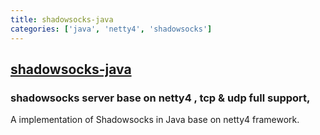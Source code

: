 ```yaml
---
title: shadowsocks-java
categories: ['java', 'netty4', 'shadowsocks']
---
```

## [shadowsocks-java](https://github.com/TongxiJi/shadowsocks-java)

### shadowsocks server base on netty4 , tcp & udp full support,

A  implementation of Shadowsocks in Java base on netty4 framework.
